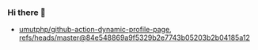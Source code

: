 ### Hi there 👋
<!--
**umutphp/umutphp** is a ✨ _special_ ✨ repository because its `README.md` (this file) appears on your GitHub profile.
Here are some ideas to get you started:
- 🔭 I’m currently working on ...
- 🌱 I’m currently learning ...
- 👯 I’m looking to collaborate on ...
- 🤔 I’m looking for help with ...
- 💬 Ask me about ...
- 📫 How to reach me: ...
- 😄 Pronouns: ...
- ⚡ Fun fact: ...
-->
<!-- START gadpp -->
- [umutphp/github-action-dynamic-profile-page](https://github.com/umutphp/github-action-dynamic-profile-page), [refs/heads/master@84e548869a9f5329b2e7743b05203b2b04185a12](https://github.com/umutphp/github-action-dynamic-profile-page/commit/84e548869a9f5329b2e7743b05203b2b04185a12)
